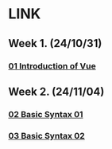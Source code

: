 # LINK

## Week 1. (24/10/31)

### [01 Introduction of Vue](https://github.com/ungit003/ungiTIL/blob/master/%2B%2B.Summary/2410/summary_1031.ipynb)

## Week 2. (24/11/04)

### [02 Basic Syntax 01](https://github.com/ungit003/ungiTIL/blob/master/%2B%2B.Summary/2411/summary_1104.ipynb)
### [03 Basic Syntax 02](https://github.com/ungit003/ungiTIL/blob/master/%2B%2B.Summary/2411/summary_1105.ipynb)
